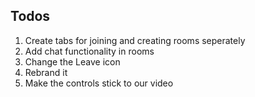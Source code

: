 ## Todos

1. Create tabs for joining and creating rooms seperately
3. Add chat functionality in rooms
4. Change the Leave icon
5. Rebrand it
6. Make the controls stick to our video